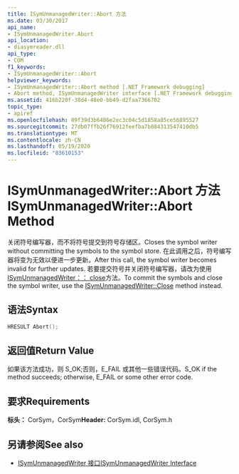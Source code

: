 ```yaml
---
title: ISymUnmanagedWriter::Abort 方法
ms.date: 03/30/2017
api_name:
- ISymUnmanagedWriter.Abort
api_location:
- diasymreader.dll
api_type:
- COM
f1_keywords:
- ISymUnmanagedWriter::Abort
helpviewer_keywords:
- ISymUnmanagedWriter::Abort method [.NET Framework debugging]
- Abort method, ISymUnmanagedWriter interface [.NET Framework debugging]
ms.assetid: 416b220f-38d4-48e0-bb49-d2faa7366702
topic_type:
- apiref
ms.openlocfilehash: 09f39d3b6486e2ec3c04c5d1858a85ce56895527
ms.sourcegitcommit: 27db07ffb26f76912feefba7b884313547410db5
ms.translationtype: MT
ms.contentlocale: zh-CN
ms.lasthandoff: 05/19/2020
ms.locfileid: "83610153"
---
```

# <a name="isymunmanagedwriterabort-method"></a><span data-ttu-id="bcc95-102">ISymUnmanagedWriter::Abort 方法</span><span class="sxs-lookup"><span data-stu-id="bcc95-102">ISymUnmanagedWriter::Abort Method</span></span>
<span data-ttu-id="bcc95-103">关闭符号编写器，而不将符号提交到符号存储区。</span><span class="sxs-lookup"><span data-stu-id="bcc95-103">Closes the symbol writer without committing the symbols to the symbol store.</span></span> <span data-ttu-id="bcc95-104">在此调用之后，符号编写器将变为无效以便进一步更新。</span><span class="sxs-lookup"><span data-stu-id="bcc95-104">After this call, the symbol writer becomes invalid for further updates.</span></span> <span data-ttu-id="bcc95-105">若要提交符号并关闭符号编写器，请改为使用[ISymUnmanagedWriter：： close](isymunmanagedwriter-close-method.md)方法。</span><span class="sxs-lookup"><span data-stu-id="bcc95-105">To commit the symbols and close the symbol writer, use the [ISymUnmanagedWriter::Close](isymunmanagedwriter-close-method.md) method instead.</span></span>  
  
## <a name="syntax"></a><span data-ttu-id="bcc95-106">语法</span><span class="sxs-lookup"><span data-stu-id="bcc95-106">Syntax</span></span>  
  
```cpp  
HRESULT Abort();  
```  
  
## <a name="return-value"></a><span data-ttu-id="bcc95-107">返回值</span><span class="sxs-lookup"><span data-stu-id="bcc95-107">Return Value</span></span>  
 <span data-ttu-id="bcc95-108">如果该方法成功，则 S_OK;否则，E_FAIL 或其他一些错误代码。</span><span class="sxs-lookup"><span data-stu-id="bcc95-108">S_OK if the method succeeds; otherwise, E_FAIL or some other error code.</span></span>  
  
## <a name="requirements"></a><span data-ttu-id="bcc95-109">要求</span><span class="sxs-lookup"><span data-stu-id="bcc95-109">Requirements</span></span>  
 <span data-ttu-id="bcc95-110">**标头：** CorSym，CorSym</span><span class="sxs-lookup"><span data-stu-id="bcc95-110">**Header:** CorSym.idl, CorSym.h</span></span>  
  
## <a name="see-also"></a><span data-ttu-id="bcc95-111">另请参阅</span><span class="sxs-lookup"><span data-stu-id="bcc95-111">See also</span></span>

- [<span data-ttu-id="bcc95-112">ISymUnmanagedWriter 接口</span><span class="sxs-lookup"><span data-stu-id="bcc95-112">ISymUnmanagedWriter Interface</span></span>](isymunmanagedwriter-interface.md)
